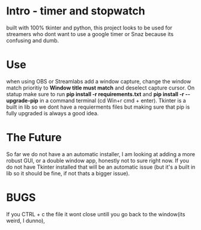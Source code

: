 # Intro - timer and stopwatch
built with 100% tkinter and python, this project looks to be used for streamers who dont want to use a google timer or Snaz because its confusing and dumb.
# Use
when using OBS or Streamlabs add a window capture, change the window match prioritiy to __Window title must match__ and deselect capture cursor. On statup make sure to run __pip install -r requirements.txt__ and __pip install -r --upgrade-pip__ in a command terminal (cd <file install path>Win+r cmd + enter). Tkinter is a built in lib so we dont have a requierments files but making sure that pip is fully upgraded is always a good idea.
# The Future
So far we do not have a an automatic installer, I am looking at adding a more robust GUI, or a double window app, honestly not to sure right now. If you do not have Tkinter installed that will be an automatic issue (but it's a built in lib so it should be fine, if not thats a bigger issue). 
# BUGS
If you CTRL + c the file it wont close untill you go back to the window(its weird, I dunno),